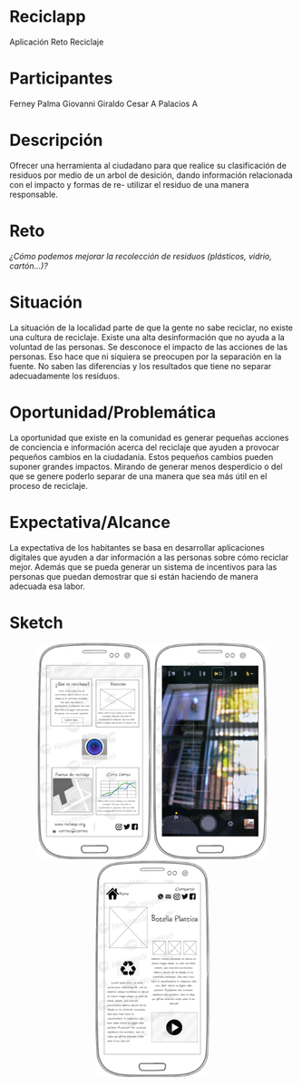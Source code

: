 # Reciclapp
Aplicación Reto Reciclaje

# Participantes
Ferney Palma
Giovanni Giraldo
Cesar A Palacios A

# Descripción
Ofrecer una herramienta al ciudadano para que realice su clasificación de residuos por medio de un arbol de desición, dando información relacionada con el impacto y formas de re- utilizar el residuo de una manera responsable.

# Reto 

*¿Cómo podemos mejorar la recolección de residuos (plásticos, vidrio, cartón…)?*

# Situación 

La situación de la localidad parte de que la gente no sabe reciclar, no existe una cultura de reciclaje. Existe una alta desinformación que no ayuda a la voluntad de las personas. Se desconoce el impacto de las acciones de las personas. Eso hace que ni siquiera se preocupen por la separación en la fuente. No saben las diferencias y los resultados que tiene no separar adecuadamente los residuos. 

# Oportunidad/Problemática 

La oportunidad que existe en la comunidad es generar pequeñas acciones de conciencia e información acerca del reciclaje que ayuden a provocar pequeños cambios en la ciudadanía. Estos pequeños cambios pueden suponer grandes impactos. Mirando de generar menos desperdicio o del que se genere poderlo separar de una manera que sea más útil en el proceso de reciclaje. 

# Expectativa/Alcance 

La expectativa de los habitantes se basa en desarrollar aplicaciones digitales que ayuden a dar información a las personas sobre cómo reciclar mejor. Además que se pueda generar un sistema de incentivos para las personas que puedan demostrar que si están haciendo de manera adecuada esa labor. 

# Sketch

<center>

  <img src="https://raw.githubusercontent.com/cesarpalacios/Reciclapp/master/img/Page%201.png" width="200px">

  <img src="https://raw.githubusercontent.com/cesarpalacios/Reciclapp/master/img/Page%202.png" width="200px">

  <img src="https://raw.githubusercontent.com/cesarpalacios/Reciclapp/master/img/Page%203.png" width="200px">

</center>
